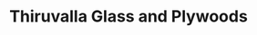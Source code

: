 ---
title: "Thiruvalla Glass and Plywoods"
url: /thiruvalla/thiruvalla-glass-and-plywoods/
shop: doityourself
---